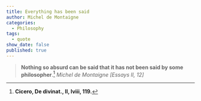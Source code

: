 ```yaml
---
title: Everything has been said
author: Michel de Montaigne
categories:
  - Philosophy
tags:
  - quote
show_date: false
published: true
---
```


> **Nothing so absurd can be said that it has not been said by some philosopher**.[^1]
> <cite>Michel de Montaigne [Essays II, 12]</cite>

[^1]: **Cicero, De divinat., II, lviii, 119.**